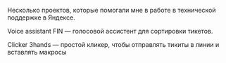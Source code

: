 Несколько проектов, которые помогали мне в работе в технической поддержке в Яндексе.

Voice assistant FIN — голосовой ассистент для сортировки тикетов.

Сlicker 3hands — простой кликер, чтобы отправлять тикиты в линии и вставлять макросы
